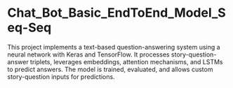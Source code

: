 # Chat_Bot_Basic_EndToEnd_Model_Seq-Seq
This project implements a text-based question-answering system using a neural network with Keras and TensorFlow. It processes story-question-answer triplets, leverages embeddings, attention mechanisms, and LSTMs to predict answers. The model is trained, evaluated, and allows custom story-question inputs for predictions.
